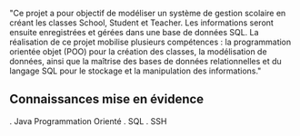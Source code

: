 "Ce projet a pour objectif de modéliser un système de gestion scolaire en créant les classes School, Student et Teacher. Les informations seront ensuite enregistrées et gérées dans une base de données SQL. La réalisation de ce projet mobilise plusieurs compétences : la programmation orientée objet (POO) pour la création des classes, la modélisation de données, ainsi que la maîtrise des bases de données relationnelles et du langage SQL pour le stockage et la manipulation des informations."

## Connaissances mise en évidence
. Java Programmation Orienté
. SQL
. SSH
